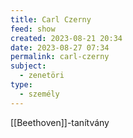 ```yaml
---
title: Carl Czerny
feed: show
created: 2023-08-21 20:34
date: 2023-08-27 07:34
permalink: carl-czerny
subject:
  - zenetöri
type:
  - személy
---
```


[[Beethoven]]-tanítvány